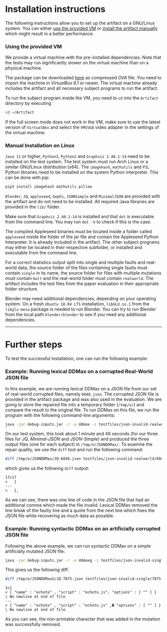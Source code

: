 # Installation instructions

The following instructions allow you to set up the artifact on a GNU/Linux system.
You can either [use the provided VM](#using-the-provided-vm) or [install the artifact manually](#manual-installation-on-linux) which might result in a better performance.

### Using the provided VM
We provide a virtual machine with the pre-installed dependencies.
Note that the tests may run significantly slower on the virtual machine than on a physical machine.

The package can be downloaded [here](https://docs.google.com/document/d/12G_h6recZ4nhAh6VllhnmoIKUoofmKPaAIcRJE9XJvY) as compressed *OVA* file.
You need to import the machine in *VirtualBox 6.1* or newer.
The virtual machine already includes the artifact and all necessary subject programs to run the artifact.

To run the subject program inside the VM, you need to `cd` into the `Artifact` directory by executing

```bash
cd ~/Artifact
```

If the full screen mode does not work in the VM, make sure to use the latest version of `VirtualBox` and select the `VMSVGA` video adapter in the settings of the virtual machine.

### Manual Installation on Linux
`Java 11` or higher, `Python3`, `Python2` and `Graphviz 2.40.1-14` need to be installed on the test system.
The test system must run Arch Linux or a similar GNU/Linux distribution (x64).
The `imagehash`, `mathutils` and `PIL` Python libraries need to be installed on the system Python interpreter.
This can be done with pip:
```bash
pip3 install imagehash mathutils pillow
```

`Blender`, `JQ`, `appleseed`, `Gephi`, `JSONSimple` and `MinimalJSON` are provided with the artifact and do not need to be installed.
All required Java libraries are provided in the `lib/` folder.

Make sure that `Graphviz 2.40.1-14` is installed and that `dot` is executable from the command line. You may run `dot -V` to check if this is the case.

The compiled Appleseed binaries must be located inside a folder called `appleseed` inside the folder of the jar file and contain the Appleseed Python Interpreter.
It is already included in the artifact.
The other subject programs may either be located in their respective subfolder, or installed and executable from the command line.

For a correct statistics output split into single and multiple faults and real-world data, the source folder of the files containing single faults must contain `single` in its name, the source folder for files with multiple mutations must contain `mult` and the real-world folder must contain `realworld`.
The artifact includes the test files from the paper evaluation in their appropriate folder structure.

Blender may need additional dependencies, depending on your operating system.
On a fresh `Ubuntu 18.04 LTS` installation, `libGLU.so.1` from the `libglu-mesa` package is needed to run Blender.
You can try to run Blender from the local path `blender/blender` to see if you need any additional dependencies.

___

# Further steps

To test the successful installation, one can run the following example:
### Example: Running lexical DDMax on a corrupted Real-World JSON file 

In this example, we are running lexical DDMax on a JSON file from our set of real-world corrupted files, namely `6048.json`.
The corrupted JSON file is provided in the artifact package and was also used in the evaluation.
We are going to store the repaired file into a temporary folder (`/tmp/o/`) and compare the result to the original file.
To run DDMax on this file, we run the program with the following command-line arguments:

```bash
java -jar debug-inputs.jar -r -a ddmax -i testfiles/json-invalid-realworld/6048.json -o /tmp/o -T 300000
```

On our test system, this took about 1 minute and 46 seconds (for our three files for *JQ*, *Minimal-JSON* and *JSON-Simple*) and produced the three output files (one for each subject) in `/tmp/o/JSONDDMax/`.
To examine the repair quality, we use the `diff` tool and run the following command:

```bash
diff /tmp/o/JSONDDMax/JQ-6048.json testfiles/json-invalid-realworld/6048.json
```

which gives us the following `diff` output:

```
17c17
<   }
---
>   },

```

As we can see, there was one line of code in the JSON file that had an additional comma which made the file invalid.
Lexical DDMax removed the line break of the faulty line and a quote from the next line which fixes the JSON file while recovering as much data as possible.

### Example: Running syntactic DDMax on an artificially corrupted JSON file
Following the above example, we can run syntactic DDMax on a simple artificially mutated JSON file:

```bash
java -jar debug-inputs.jar -r -a ddmaxg -i testfiles/json-invalid-single/7875.json -o /tmp/o
```

This gives us the following diff:

```bash
diff /tmp/o/JSONDDMaxG/JQ-7875.json testfiles/json-invalid-single/7875.json 
```

```
1c1
< { "name" : "echoto" , "script" : "echoto.js", "options" : [ "" ] }
\ No newline at end of file
---
> { "name" : "echoto" , "script" : "echoto.js" ,� "options" : [ "" ] }
\ No newline at end of file

```
As you can see, the non-printable character that was added in the mutation was successfully removed.